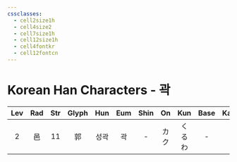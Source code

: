 ```yaml
---
cssclasses:
  - cell2size1h
  - cell4size2
  - cell7size1h
  - cell12size1h
  - cell4fontkr
  - cell12fontcn
---
```


# Korean Han Characters - 곽

| Lev | Rad | Str | Glyph | Hun | Eum | Shin | On  | Kun | Base | Kana | Simp | Man |  Can  | Viet  |
| :-: | :-: | :-: | :---: | :-: | :-: | :--: | :-: | :-: | :--: | :--: | :--: | :-: | :---: | :---: |
|  2  |  邑  | 11  |   郭   | 성곽  |  곽  |  -   | カク  | くるわ |  -   |  -   |  -   | guō | gwok3 | quách |
